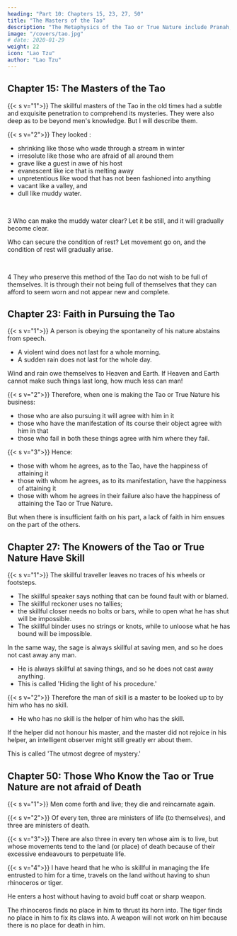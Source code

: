 ```yaml
---
heading: "Part 10: Chapters 15, 23, 27, 50"
title: "The Masters of the Tao"
description: "The Metaphysics of the Tao or True Nature include Pranah, Aether, and the Five elements"
image: "/covers/tao.jpg"
# date: 2020-01-29
weight: 22
icon: "Lao Tzu"
author: "Lao Tzu"
---
```





## Chapter 15: The Masters of the Tao

{{< s v="1">}} The skillful masters of the Tao in the old times had a subtle and exquisite penetration to comprehend its mysteries. They were also deep as to be beyond men's knowledge. But I will describe them.


<!-- As they were thus beyond men's knowledge, I will make an effort to describe of what sort they appeared to be. -->


{{< s v="2">}} They looked :
- shrinking like those who wade through a stream in winter
- irresolute like those who are afraid of all around them
- grave like a guest in awe of his host 
- evanescent like ice that is melting away 
- unpretentious like wood that has not been fashioned into anything
- vacant like a valley, and
- dull like muddy water.

<br>

3 Who can make the muddy water clear? Let it be still, and it will gradually become clear. 

Who can secure the condition of rest? Let movement go on, and the condition of rest will gradually arise.

<br>

4 They who preserve this method of the Tao do not wish to be full of themselves. It is through their not being full of themselves that they can afford to seem worn and not appear new and complete.



## Chapter 23: Faith in Pursuing the Tao

{{< s v="1">}} A person is obeying the spontaneity of his nature abstains from speech. 
- A violent wind does not last for a whole morning. 
- A sudden rain does not last for the whole day.

Wind and rain owe themselves to Heaven and Earth. If Heaven and Earth cannot make such things last long, how much less can man!


{{< s v="2">}} Therefore, when one is making the Tao or True Nature his business:
- those who are also pursuing it will agree with him in it
- those who have the manifestation of its course their object agree with him in that 
- those who fail in both these things agree with him where they fail.


{{< s v="3">}} Hence:
- those with whom he agrees, as to the Tao, have the happiness of attaining it
- those with whom he agrees, as to its manifestation, have the happiness of attaining it 
- those with whom he agrees in their failure also have the happiness of attaining the Tao or True Nature. 

But when there is insufficient faith on his part, a lack of faith in him ensues on the part of the others.



## Chapter 27: The Knowers of the Tao or True Nature Have Skill

{{< s v="1">}} The skillful traveller leaves no traces of his wheels or footsteps.
- The skillful speaker says nothing that can be found fault with or blamed.
- The skillful reckoner uses no tallies; 
- the skillful closer needs no bolts or bars, while to open what he has shut will be impossible.
- The skillful binder uses no strings or knots, while to unloose what he has bound will be impossible. 

In the same way, the sage is always skillful at saving men, and so he does not cast away any man. 
- He is always skillful at saving things, and so he does not cast away anything. 
- This is called 'Hiding the light of his procedure.'



{{< s v="2">}} Therefore the man of skill is a master to be looked up to by him who has no skill.
- He who has no skill is the helper of him who has the skill. 

If the helper did not honour his master, and the master did not rejoice in his helper, an intelligent observer might still greatly err about them. 

This is called 'The utmost degree of mystery.'



## Chapter 50: Those Who Know the Tao or True Nature are not afraid of Death

{{< s v="1">}} Men come forth and live; they die and reincarnate again.


{{< s v="2">}} Of every ten, three are ministers of life (to themselves), and three are ministers of death.


{{< s v="3">}} There are also three in every ten whose aim is to live, but whose movements tend to the land (or place) of death because of their excessive endeavours to perpetuate life.


{{< s v="4">}} I have heard that he who is skillful in managing the life entrusted to him for a time, travels on the land without having to shun rhinoceros or tiger. 

He enters a host without having to avoid buff coat or sharp weapon. 

The rhinoceros finds no place in him to thrust its horn into. The tiger finds no place in him to fix its claws into. A weapon will not work on him because there is no place for death in him.

